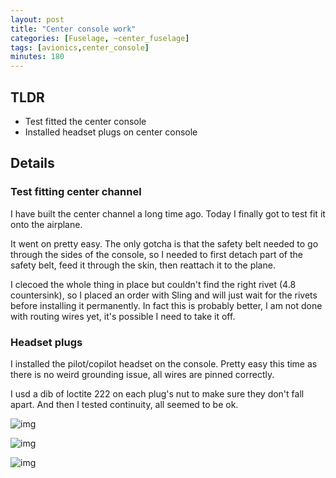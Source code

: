 ```yaml
---
layout: post
title: "Center console work"
categories: [Fuselage, ~center_fuselage]
tags: [avionics,center_console]
minutes: 180
---
```


## TLDR

- Test fitted the center console
- Installed headset plugs on center console

## Details

### Test fitting center channel

I have built the center channel a long time ago. Today I finally got to test fit it onto the airplane.

It went on pretty easy. The only gotcha is that the safety belt needed to go through the sides of the console, so I needed to first detach part of the safety belt, feed it through the skin, then reattach it to the plane.

I clecoed the whole thing in place but couldn't find the right rivet (4.8 countersink), so I placed an order with Sling and will just wait for the rivets before installing it permanently. In fact this is probably better, I am not done with routing wires yet, it's possible I need to take it off.

### Headset plugs

I installed the pilot/copilot headset on the console. Pretty easy this time as there is no weird grounding issue, all wires are pinned correctly.

I usd a dib of loctite 222 on each plug's nut to make sure they don't fall apart. And then I tested continuity, all seemed to be ok.

![img](https://lh3.googleusercontent.com/pw/AP1GczMOZxAY802glYUkTAudVIc_5-HQa_T4PCAnCviqSSbKjfvu8GEg4yPtvG3Wh_kzbGTpghTUMqA2VnAMua7Lc7wYWVOeSFiX5KH1z8lgeyflA-gctg9JfBrWlbioTckokuTd5Jjfm4dDWaNrtsAQtTgT8A=w2328-h3092-s-no-gm?authuser=0)

![img](https://lh3.googleusercontent.com/pw/AP1GczNe5tDFiTV7Np9i44ozgahMz6o738F2w2g-K6tjO88cyzzP8cY2PrU_Qw0ahsp1A2OTEHBnRY1Ac9wnEdelZ4pRS0SsPAZoLgwxJsm743QAGOxXex8eNCGddQtpyd43GerTk8HUtpxK97aWjtqxz8tjSw=w2328-h3092-s-no-gm?authuser=0)

![img](https://lh3.googleusercontent.com/pw/AP1GczN3IPfZO-CU4_EkB5Y5OopGNg56lQ23W5ncncaF-J6nv2C1H4IwQHCvKmMJ_WBW5DGAVnNu2Gg5Jopo8zybm4DjUblvljdMrjDPmEK3JvXZXPtOqFJHCjC6qSx7Wv3PhQ5VJdJYpQ_dz7N-ZkbzBcujQg=w4080-h3072-s-no-gm?authuser=0)
